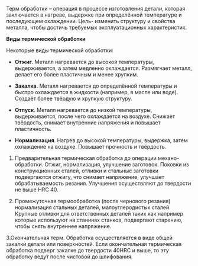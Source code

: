 Терм обработки – операция в процессе изготовления детали, которая заключается в нагреве, выдержке при определённой температуре и последующем охлаждении. Цель- изменить структуру и свойства металла, чтобы достичь требуемых эксплуатационных характеристик.

**Виды термической обработки**

Некоторые виды термической обработки:

- **Отжиг**. Металл нагревается до высокой температуры, выдерживается, а затем медленно охлаждается. Размягчает металл, делает его более пластичным и менее хрупким.
    
- **Закалка**. Металл нагревается до определённой температуры и быстро охлаждается в жидкости (например, в масле или воде). Создаёт более твёрдую и хрупкую структуру.
    
- **Отпуск**. Металл нагревается до низкой температуры, выдерживается, после чего охлаждается на воздухе. Снижает твёрдость, снимает внутренние напряжения и повышает пластичность.
    
- **Нормализация**. Нагрев до высокой температуры, выдержка, затем охлаждение на воздухе. Повышает прочность и твёрдость.
    

1. Предварительная термическая обработка до операции механо-обработки. Отжиг, нормализация, улучшение заготовок. Поковки из конструкционных сталей, отливки и стальные заготовки подвергаются отжигу, что снимает напряжение, улучшает обрабатываемость резания. Улучшения осуществляют до твердости не выше HRC 40.

2. Промежуточная термообработка (после чернового резания) нормализация стальных деталей, малоуглеродистых сталей. Крупные отливки для ответственных деталей таких как например которые используют на станинах станков, подвергают старению, чтобы снять внутреннее напряжение.

3.Окончательная терм. Обработка осуществляется в виде общей закалки детали или поверхностей. Если окончательная термическая обработка подверг закалке до твердости 40HRC и выше, то эту обработку ведут после чистовой до шлифования.